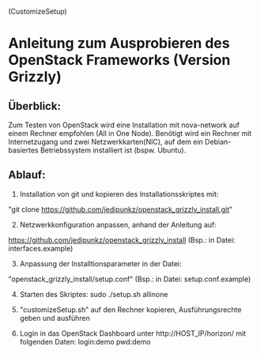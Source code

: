 (CustomizeSetup)

Anleitung zum Ausprobieren des OpenStack Frameworks (Version Grizzly)
======================================================================================

Überblick:
----------
Zum Testen von OpenStack wird eine Installation mit nova-network auf einem Rechner empfohlen (All in One Node).
Benötigt wird ein Rechner mit Internetzugang und zwei Netzwerkkarten(NIC), auf dem
ein Debian-basiertes Betriebssystem installiert ist (bspw. Ubuntu).

Ablauf:
----------
1. Installation von git und kopieren des Installationsskriptes mit:

"git clone https://github.com/jedipunkz/openstack_grizzly_install.git"

2. Netzwerkkonfiguration anpassen, anhand der Anleitung auf:

https://github.com/jedipunkz/openstack_grizzly_install
(Bsp.: in Datei: interfaces.example)

3. Anpassung der Installtionsparameter in der Datei:

"openstack_grizzly_install/setup.conf"
(Bsp.: in Datei: setup.conf.example)

4. Starten des Skriptes: sudo ./setup.sh allinone

5. "customizeSetup.sh" auf den Rechner kopieren, Ausführungsrechte geben und ausführen

6. Login in das OpenStack Dashboard unter http://HOST_IP/horizon/
mit folgenden Daten:
login:demo pwd:demo


